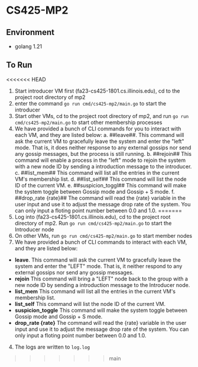 # CS425-MP2

## Environment
* golang 1.21


## To Run
<<<<<<< HEAD
1. Start introducer VM first (fa23-cs425-1801.cs.illinois.edu), cd to the project root directory of mp2
2. enter the command `go run cmd/cs425-mp2/main.go` to start the introducer
3. Start other VMs, cd to the project root directory of mp2, and run `go run cmd/cs425-mp2/main.go` to start other membership processes
4. We have provided a bunch of CLI commands for you to interact with each VM, and they are listed below:
    a. ##leave##. This command will ask the current VM to gracefully leave the system and enter the "left" mode. That is, it does neither response to any external gossips nor send any gossip messages, but the process is still running. 
    b. ##rejoin## This command will enable a process in the "left" mode to rejoin the system with a new node ID by sending a introduction message to the introducer.
    c. ##list_mem## This command will list all the entries in the current VM's membership list. 
    d. ##list_self## This command will list the node ID of the current VM. 
    e. ##suspicion_toggl## This command will make the system toggle between Gossip mode and Gossip + S mode. 
    f. ##drop_rate {rate}## The command will read the {rate} variable in the user input and use it to adjust the message drop rate of the system. You can only input a floting point number between 0.0 and 1.0. 
=======
1. Log into (fa23-cs425-1801.cs.illinois.edu), cd to the project root directory of mp2. Run `go run cmd/cs425-mp2/main.go` to start the Introducer node
2. On other VMs, run `go run cmd/cs425-mp2/main.go` to start member nodes
3. We have provided a bunch of CLI commands to interact with each VM, and they are listed below:
*  **leave**. This command will ask the current VM to gracefully leave the system and enter the "LEFT" mode. That is, it neither respond to any external gossips nor send any gossip messages.
* **rejoin** This command will bring a "LEFT" node back to the group with a new node ID by sending a introduction message to the Introducer node.
* **list_mem** This command will list all the entries in the current VM's membership list. 
* **list_self** This command will list the node ID of the current VM. 
* **suspicion_toggle** This command will make the system toggle between Gossip mode and Gossip + S mode. 
* **drop_rate {rate}** The command will read the {rate} variable in the user input and use it to adjust the message drop rate of the system. You can only input a floting point number between 0.0 and 1.0. 

4. The logs are written to `log.log`
>>>>>>> main
